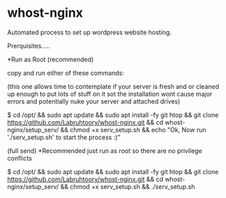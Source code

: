 # whost-nginx
 Automated process to set up wordpress website hosting.
 
 Prerquisites.....
 
 *Run as Root (recommended)
 
 copy and run either of these commands:
 
 
(this one allows time to contemplate if your server is fresh and or cleaned up enough to put lots of stuff on it sot the installation wont
cause major errors and potentially nuke your server and attached drives)
 
 $ cd /opt/ && sudo apt update && sudo apt install -fy git htop && git clone https://github.com/Labruhtoory/whost-nginx.git && cd whost-nginx/setup_serv/ && chmod +x serv_setup.sh && echo "Ok, Now run './serv_setup.sh' to start the process :)"






(full send) *Recommended just run as root so there are no privilege conflicts

$ cd /opt/ && sudo apt update && sudo apt install -fy git htop && git clone https://github.com/Labruhtoory/whost-nginx.git && cd whost-nginx/setup_serv/ && chmod +x serv_setup.sh && ./serv_setup.sh
